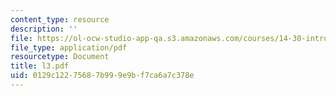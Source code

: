 ```yaml
---
content_type: resource
description: ''
file: https://ol-ocw-studio-app-qa.s3.amazonaws.com/courses/14-30-introduction-to-statistical-method-in-economics-spring-2006/0129c12275687b999e9bf7ca6a7c378e_l3.pdf
file_type: application/pdf
resourcetype: Document
title: l3.pdf
uid: 0129c122-7568-7b99-9e9b-f7ca6a7c378e
---
```

